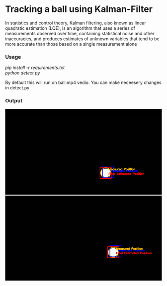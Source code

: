 # Tracking a ball using Kalman-Filter

In statistics and control theory, Kalman filtering, also known as linear quadratic estimation (LQE), is an algorithm that uses a series of measurements observed over time, containing statistical noise and other inaccuracies, and produces estimates of unknown variables that tend to be more accurate than those based on a single measurement alone

### Usage
*pip install -r requirements.txt*<br>
*python detect.py* <br>

By default this will run on ball.mp4 vedio. You can make neceesery changes in detect.py <br>

### Output
<img src = 'images/tmp.png'>
<img src = 'images/tmp2.png'>
